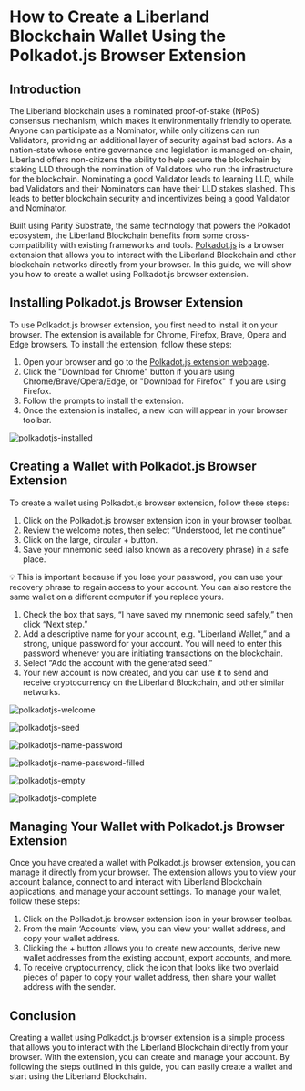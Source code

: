 # How to Create a Liberland Blockchain Wallet Using the Polkadot.js Browser Extension

## Introduction

The Liberland blockchain uses a nominated proof-of-stake (NPoS) consensus mechanism, which makes it environmentally friendly to operate. Anyone can participate as a Nominator, while only citizens can run Validators, providing an additional layer of security against bad actors. As a nation-state whose entire governance and legislation is managed on-chain, Liberland offers non-citizens the ability to help secure the blockchain by staking LLD through the nomination of Validators who run the infrastructure for the blockchain. Nominating a good Validator leads to learning LLD, while bad Validators and their Nominators can have their LLD stakes slashed. This leads to better blockchain security and incentivizes being a good Validator and Nominator. 

Built using Parity Substrate, the same technology that powers the Polkadot ecosystem, the Liberland Blockchain benefits from some cross-compatibility with existing frameworks and tools. [Polkadot.js](https://polkadot.js.org/extension/) is a browser extension that allows you to interact with the Liberland Blockchain and other blockchain networks directly from your browser. In this guide, we will show you how to create a wallet using Polkadot.js browser extension.

## Installing Polkadot.js Browser Extension

To use Polkadot.js browser extension, you first need to install it on your browser. The extension is available for Chrome, Firefox, Brave, Opera and Edge browsers. To install the extension, follow these steps:

1. Open your browser and go to the [Polkadot.js extension webpage](https://polkadot.js.org/extension/).
2. Click the "Download for Chrome" button if you are using Chrome/Brave/Opera/Edge, or "Download for Firefox" if you are using Firefox.
3. Follow the prompts to install the extension.
4. Once the extension is installed, a new icon will appear in your browser toolbar.

![polkadotjs-installed](media/polkadotjs-installed.png)

## Creating a Wallet with Polkadot.js Browser Extension

To create a wallet using Polkadot.js browser extension, follow these steps:

1. Click on the Polkadot.js browser extension icon in your browser toolbar.
2. Review the welcome notes, then select “Understood, let me continue”
3. Click on the large, circular + button.
4. Save your mnemonic seed (also known as a recovery phrase) in a safe place. 

<aside>
💡 This is important because if you lose your password, you can use your recovery phrase to regain access to your account. You can also restore the same wallet on a different computer if you replace yours.

</aside>

1. Check the box that says, “I have saved my mnemonic seed safely,” then click “Next step.”
2. Add a descriptive name for your account, e.g. “Liberland Wallet,” and a strong, unique password for your account. You will need to enter this password whenever you are initiating transactions on the blockchain.
3. Select “Add the account with the generated seed.”
4. Your new account is now created, and you can use it to send and receive cryptocurrency on the Liberland Blockchain, and other similar networks.

![polkadotjs-welcome](media/polkadotjs-welcome.png)

![polkadotjs-seed](media/polkadotjs-seed.png)

![polkadotjs-name-password](media/polkadotjs-name-password.png)

![polkadotjs-name-password-filled](media/polkadotjs-name-password-filled.png)

![polkadotjs-empty](media/polkadotjs-empty.png)

![polkadotjs-complete](media/polkadotjs-complete.png)

## Managing Your Wallet with Polkadot.js Browser Extension

Once you have created a wallet with Polkadot.js browser extension, you can manage it directly from your browser. The extension allows you to view your account balance, connect to and interact with Liberland Blockchain applications, and manage your account settings. To manage your wallet, follow these steps:

1. Click on the Polkadot.js browser extension icon in your browser toolbar.
2. From the main ‘Accounts’ view, you can view your wallet address, and copy your wallet address.
3. Clicking the + button allows you to create new accounts, derive new wallet addresses from the existing account, export accounts, and more.
4. To receive cryptocurrency, click the icon that looks like two overlaid pieces of paper to copy your wallet address, then share your wallet address with the sender.

## Conclusion

Creating a wallet using Polkadot.js browser extension is a simple process that allows you to interact with the Liberland Blockchain directly from your browser. With the extension, you can create and manage your account. By following the steps outlined in this guide, you can easily create a wallet and start using the Liberland Blockchain.